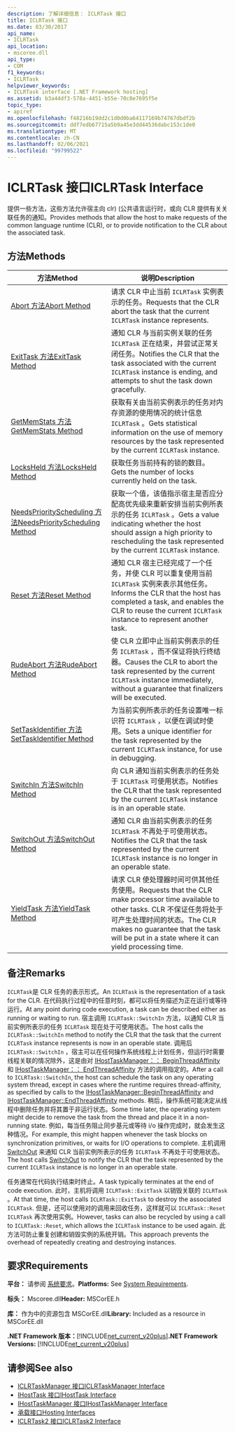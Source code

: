 ```yaml
---
description: 了解详细信息： ICLRTask 接口
title: ICLRTask 接口
ms.date: 03/30/2017
api_name:
- ICLRTask
api_location:
- mscoree.dll
api_type:
- COM
f1_keywords:
- ICLRTask
helpviewer_keywords:
- ICLRTask interface [.NET Framework hosting]
ms.assetid: b3a44df3-578a-4451-b55e-70c8e7695f5e
topic_type:
- apiref
ms.openlocfilehash: f48216b19dd2c1d0d0ba64117169b74767dbdf2b
ms.sourcegitcommit: ddf7edb67715a5b9a45e3dd44536dabc153c1de0
ms.translationtype: MT
ms.contentlocale: zh-CN
ms.lasthandoff: 02/06/2021
ms.locfileid: "99799522"
---
```

# <a name="iclrtask-interface"></a><span data-ttu-id="3268a-103">ICLRTask 接口</span><span class="sxs-lookup"><span data-stu-id="3268a-103">ICLRTask Interface</span></span>

<span data-ttu-id="3268a-104">提供一些方法，这些方法允许宿主向 clr)  (公共语言运行时，或向 CLR 提供有关关联任务的通知。</span><span class="sxs-lookup"><span data-stu-id="3268a-104">Provides methods that allow the host to make requests of the common language runtime (CLR), or to provide notification to the CLR about the associated task.</span></span>  
  
## <a name="methods"></a><span data-ttu-id="3268a-105">方法</span><span class="sxs-lookup"><span data-stu-id="3268a-105">Methods</span></span>  
  
|<span data-ttu-id="3268a-106">方法</span><span class="sxs-lookup"><span data-stu-id="3268a-106">Method</span></span>|<span data-ttu-id="3268a-107">说明</span><span class="sxs-lookup"><span data-stu-id="3268a-107">Description</span></span>|  
|------------|-----------------|  
|[<span data-ttu-id="3268a-108">Abort 方法</span><span class="sxs-lookup"><span data-stu-id="3268a-108">Abort Method</span></span>](iclrtask-abort-method.md)|<span data-ttu-id="3268a-109">请求 CLR 中止当前 `ICLRTask` 实例表示的任务。</span><span class="sxs-lookup"><span data-stu-id="3268a-109">Requests that the CLR abort the task that the current `ICLRTask` instance represents.</span></span>|  
|[<span data-ttu-id="3268a-110">ExitTask 方法</span><span class="sxs-lookup"><span data-stu-id="3268a-110">ExitTask Method</span></span>](iclrtask-exittask-method.md)|<span data-ttu-id="3268a-111">通知 CLR 与当前实例关联的任务 `ICLRTask` 正在结束，并尝试正常关闭任务。</span><span class="sxs-lookup"><span data-stu-id="3268a-111">Notifies the CLR that the task associated with the current `ICLRTask` instance is ending, and attempts to shut the task down gracefully.</span></span>|  
|[<span data-ttu-id="3268a-112">GetMemStats 方法</span><span class="sxs-lookup"><span data-stu-id="3268a-112">GetMemStats Method</span></span>](iclrtask-getmemstats-method.md)|<span data-ttu-id="3268a-113">获取有关由当前实例表示的任务对内存资源的使用情况的统计信息 `ICLRTask` 。</span><span class="sxs-lookup"><span data-stu-id="3268a-113">Gets statistical information on the use of memory resources by the task represented by the current `ICLRTask` instance.</span></span>|  
|[<span data-ttu-id="3268a-114">LocksHeld 方法</span><span class="sxs-lookup"><span data-stu-id="3268a-114">LocksHeld Method</span></span>](iclrtask-locksheld-method.md)|<span data-ttu-id="3268a-115">获取任务当前持有的锁的数目。</span><span class="sxs-lookup"><span data-stu-id="3268a-115">Gets the number of locks currently held on the task.</span></span>|  
|[<span data-ttu-id="3268a-116">NeedsPriorityScheduling 方法</span><span class="sxs-lookup"><span data-stu-id="3268a-116">NeedsPriorityScheduling Method</span></span>](iclrtask-needspriorityscheduling-method.md)|<span data-ttu-id="3268a-117">获取一个值，该值指示宿主是否应分配高优先级来重新安排当前实例所表示的任务 `ICLRTask` 。</span><span class="sxs-lookup"><span data-stu-id="3268a-117">Gets a value indicating whether the host should assign a high priority to rescheduling the task represented by the current `ICLRTask` instance.</span></span>|  
|[<span data-ttu-id="3268a-118">Reset 方法</span><span class="sxs-lookup"><span data-stu-id="3268a-118">Reset Method</span></span>](iclrtask-reset-method.md)|<span data-ttu-id="3268a-119">通知 CLR 宿主已经完成了一个任务，并使 CLR 可以重复使用当前 `ICLRTask` 实例来表示其他任务。</span><span class="sxs-lookup"><span data-stu-id="3268a-119">Informs the CLR that the host has completed a task, and enables the CLR to reuse the current `ICLRTask` instance to represent another task.</span></span>|  
|[<span data-ttu-id="3268a-120">RudeAbort 方法</span><span class="sxs-lookup"><span data-stu-id="3268a-120">RudeAbort Method</span></span>](iclrtask-rudeabort-method.md)|<span data-ttu-id="3268a-121">使 CLR 立即中止当前实例表示的任务 `ICLRTask` ，而不保证将执行终结器。</span><span class="sxs-lookup"><span data-stu-id="3268a-121">Causes the CLR to abort the task represented by the current `ICLRTask` instance immediately, without a guarantee that finalizers will be executed.</span></span>|  
|[<span data-ttu-id="3268a-122">SetTaskIdentifier 方法</span><span class="sxs-lookup"><span data-stu-id="3268a-122">SetTaskIdentifier Method</span></span>](iclrtask-settaskidentifier-method.md)|<span data-ttu-id="3268a-123">为当前实例所表示的任务设置唯一标识符 `ICLRTask` ，以便在调试时使用。</span><span class="sxs-lookup"><span data-stu-id="3268a-123">Sets a unique identifier for the task represented by the current `ICLRTask` instance, for use in debugging.</span></span>|  
|[<span data-ttu-id="3268a-124">SwitchIn 方法</span><span class="sxs-lookup"><span data-stu-id="3268a-124">SwitchIn Method</span></span>](iclrtask-switchin-method.md)|<span data-ttu-id="3268a-125">向 CLR 通知当前实例表示的任务处于 `ICLRTask` 可使用状态。</span><span class="sxs-lookup"><span data-stu-id="3268a-125">Notifies the CLR that the task represented by the current `ICLRTask` instance is in an operable state.</span></span>|  
|[<span data-ttu-id="3268a-126">SwitchOut 方法</span><span class="sxs-lookup"><span data-stu-id="3268a-126">SwitchOut Method</span></span>](iclrtask-switchout-method.md)|<span data-ttu-id="3268a-127">通知 CLR 由当前实例表示的任务 `ICLRTask` 不再处于可使用状态。</span><span class="sxs-lookup"><span data-stu-id="3268a-127">Notifies the CLR that the task represented by the current `ICLRTask` instance is no longer in an operable state.</span></span>|  
|[<span data-ttu-id="3268a-128">YieldTask 方法</span><span class="sxs-lookup"><span data-stu-id="3268a-128">YieldTask Method</span></span>](iclrtask-yieldtask-method.md)|<span data-ttu-id="3268a-129">请求 CLR 使处理器时间可供其他任务使用。</span><span class="sxs-lookup"><span data-stu-id="3268a-129">Requests that the CLR make processor time available to other tasks.</span></span> <span data-ttu-id="3268a-130">CLR 不保证任务将处于可产生处理时间的状态。</span><span class="sxs-lookup"><span data-stu-id="3268a-130">The CLR makes no guarantee that the task will be put in a state where it can yield processing time.</span></span>|  
  
## <a name="remarks"></a><span data-ttu-id="3268a-131">备注</span><span class="sxs-lookup"><span data-stu-id="3268a-131">Remarks</span></span>  

 <span data-ttu-id="3268a-132">`ICLRTask`是 CLR 任务的表示形式。</span><span class="sxs-lookup"><span data-stu-id="3268a-132">An `ICLRTask` is the representation of a task for the CLR.</span></span> <span data-ttu-id="3268a-133">在代码执行过程中的任意时刻，都可以将任务描述为正在运行或等待运行。</span><span class="sxs-lookup"><span data-stu-id="3268a-133">At any point during code execution, a task can be described either as running or waiting to run.</span></span> <span data-ttu-id="3268a-134">宿主调用 `ICLRTask::SwitchIn` 方法，以通知 CLR 当前实例所表示的任务 `ICLRTask` 现在处于可使用状态。</span><span class="sxs-lookup"><span data-stu-id="3268a-134">The host calls the `ICLRTask::SwitchIn` method to notify the CLR that the task that the current `ICLRTask` instance represents is now in an operable state.</span></span> <span data-ttu-id="3268a-135">调用后 `ICLRTask::SwitchIn` ，宿主可以在任何操作系统线程上计划任务，但运行时需要线程关联的情况除外，这是由对 [IHostTaskManager：： BeginThreadAffinity](ihosttaskmanager-beginthreadaffinity-method.md) 和 [IHostTaskManager：： EndThreadAffinity](ihosttaskmanager-endthreadaffinity-method.md) 方法的调用指定的。</span><span class="sxs-lookup"><span data-stu-id="3268a-135">After a call to `ICLRTask::SwitchIn`, the host can schedule the task on any operating system thread, except in cases where the runtime requires thread-affinity, as specified by calls to the [IHostTaskManager::BeginThreadAffinity](ihosttaskmanager-beginthreadaffinity-method.md) and [IHostTaskManager::EndThreadAffinity](ihosttaskmanager-endthreadaffinity-method.md) methods.</span></span> <span data-ttu-id="3268a-136">稍后，操作系统可能决定从线程中删除任务并将其置于非运行状态。</span><span class="sxs-lookup"><span data-stu-id="3268a-136">Some time later, the operating system might decide to remove the task from the thread and place it in a non-running state.</span></span> <span data-ttu-id="3268a-137">例如，每当任务阻止同步基元或等待 i/o 操作完成时，就会发生这种情况。</span><span class="sxs-lookup"><span data-stu-id="3268a-137">For example, this might happen whenever the task blocks on synchronization primitives, or waits for I/O operations to complete.</span></span> <span data-ttu-id="3268a-138">主机调用 [SwitchOut](iclrtask-switchout-method.md) 来通知 CLR 当前实例所表示的任务 `ICLRTask` 不再处于可使用状态。</span><span class="sxs-lookup"><span data-stu-id="3268a-138">The host calls [SwitchOut](iclrtask-switchout-method.md) to notify the CLR that the task represented by the current `ICLRTask` instance is no longer in an operable state.</span></span>  
  
 <span data-ttu-id="3268a-139">任务通常在代码执行结束时终止。</span><span class="sxs-lookup"><span data-stu-id="3268a-139">A task typically terminates at the end of code execution.</span></span> <span data-ttu-id="3268a-140">此时，主机将调用 `ICLRTask::ExitTask` 以销毁关联的 `ICLRTask` 。</span><span class="sxs-lookup"><span data-stu-id="3268a-140">At that time, the host calls `ICLRTask::ExitTask` to destroy the associated `ICLRTask`.</span></span> <span data-ttu-id="3268a-141">但是，还可以使用对的调用来回收任务，这样就可以 `ICLRTask::Reset` `ICLRTask` 再次使用实例。</span><span class="sxs-lookup"><span data-stu-id="3268a-141">However, tasks can also be recycled by using a call to `ICLRTask::Reset`, which allows the `ICLRTask` instance to be used again.</span></span> <span data-ttu-id="3268a-142">此方法可防止重复创建和销毁实例的系统开销。</span><span class="sxs-lookup"><span data-stu-id="3268a-142">This approach prevents the overhead of repeatedly creating and destroying instances.</span></span>  
  
## <a name="requirements"></a><span data-ttu-id="3268a-143">要求</span><span class="sxs-lookup"><span data-stu-id="3268a-143">Requirements</span></span>  

 <span data-ttu-id="3268a-144">**平台：** 请参阅 [系统要求](../../get-started/system-requirements.md)。</span><span class="sxs-lookup"><span data-stu-id="3268a-144">**Platforms:** See [System Requirements](../../get-started/system-requirements.md).</span></span>  
  
 <span data-ttu-id="3268a-145">**标头：** Mscoree.dll</span><span class="sxs-lookup"><span data-stu-id="3268a-145">**Header:** MSCorEE.h</span></span>  
  
 <span data-ttu-id="3268a-146">**库：** 作为中的资源包含 MSCorEE.dll</span><span class="sxs-lookup"><span data-stu-id="3268a-146">**Library:** Included as a resource in MSCorEE.dll</span></span>  
  
 <span data-ttu-id="3268a-147">**.NET Framework 版本：**[!INCLUDE[net_current_v20plus](../../../../includes/net-current-v20plus-md.md)]</span><span class="sxs-lookup"><span data-stu-id="3268a-147">**.NET Framework Versions:** [!INCLUDE[net_current_v20plus](../../../../includes/net-current-v20plus-md.md)]</span></span>  
  
## <a name="see-also"></a><span data-ttu-id="3268a-148">请参阅</span><span class="sxs-lookup"><span data-stu-id="3268a-148">See also</span></span>

- [<span data-ttu-id="3268a-149">ICLRTaskManager 接口</span><span class="sxs-lookup"><span data-stu-id="3268a-149">ICLRTaskManager Interface</span></span>](iclrtaskmanager-interface.md)
- [<span data-ttu-id="3268a-150">IHostTask 接口</span><span class="sxs-lookup"><span data-stu-id="3268a-150">IHostTask Interface</span></span>](ihosttask-interface.md)
- [<span data-ttu-id="3268a-151">IHostTaskManager 接口</span><span class="sxs-lookup"><span data-stu-id="3268a-151">IHostTaskManager Interface</span></span>](ihosttaskmanager-interface.md)
- [<span data-ttu-id="3268a-152">承载接口</span><span class="sxs-lookup"><span data-stu-id="3268a-152">Hosting Interfaces</span></span>](hosting-interfaces.md)
- [<span data-ttu-id="3268a-153">ICLRTask2 接口</span><span class="sxs-lookup"><span data-stu-id="3268a-153">ICLRTask2 Interface</span></span>](iclrtask2-interface.md)
